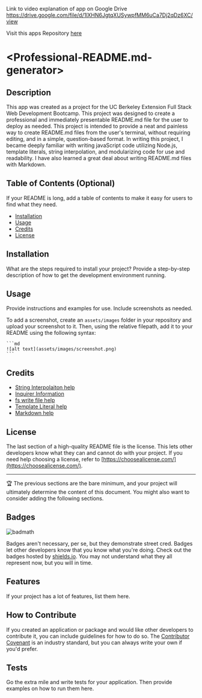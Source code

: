 

Link to video explanation of app on Google Drive https://drive.google.com/file/d/1lXHN6JgtqXUSywpfMM6uCa7Dj2qDz6XC/view

Visit this apps Repository [here](https://hestokes.github.io/professional-readme-generator/)


# <Professional-README.md-generator>

## Description

This app was created as a project for the UC Berkeley Extension Full Stack Web Development Bootcamp. This project was designed to create a professional and immediately presentable README.md file for the user to deploy as needed. This project is intended to provide a neat and painless way to create README.md files from the user's terminal, without requiring editing, and in a simple, question-based format. In writing this project, I became deeply familiar with writing javaScript code utilizing Node.js, template literals, string interpolation, and modularizing code for use and readability. I have also learned a great deal about writing README.md files with Markdown. 

## Table of Contents (Optional)

If your README is long, add a table of contents to make it easy for users to find what they need.

- [Installation](#installation)
- [Usage](#usage)
- [Credits](#credits)
- [License](#license)

## Installation

What are the steps required to install your project? Provide a step-by-step description of how to get the development environment running.

## Usage

Provide instructions and examples for use. Include screenshots as needed.

To add a screenshot, create an `assets/images` folder in your repository and upload your screenshot to it. Then, using the relative filepath, add it to your README using the following syntax:

    ```md
    ![alt text](assets/images/screenshot.png)
    ```

## Credits

- [String Interpolaiton help](https://dmitripavlutin.com/string-interpolation-in-javascript/)
- [Inquirer Information](https://www.npmjs.com/package/inquirer)
- [fs write file help](https://www.geeksforgeeks.org/node-js-fs-writefile-method/?ref=gcse)
- [Template Literal help](https://developer.mozilla.org/en-US/docs/Web/JavaScript/Reference/Template_literals)
- [Markdown help](https://markdownmonster.west-wind.com/docs/_4xs10gaui.htm)

## License

The last section of a high-quality README file is the license. This lets other developers know what they can and cannot do with your project. If you need help choosing a license, refer to [https://choosealicense.com/](https://choosealicense.com/).

---

🏆 The previous sections are the bare minimum, and your project will ultimately determine the content of this document. You might also want to consider adding the following sections.

## Badges

![badmath](https://img.shields.io/github/languages/top/lernantino/badmath)

Badges aren't necessary, per se, but they demonstrate street cred. Badges let other developers know that you know what you're doing. Check out the badges hosted by [shields.io](https://shields.io/). You may not understand what they all represent now, but you will in time.

## Features

If your project has a lot of features, list them here.

## How to Contribute

If you created an application or package and would like other developers to contribute it, you can include guidelines for how to do so. The [Contributor Covenant](https://www.contributor-covenant.org/) is an industry standard, but you can always write your own if you'd prefer.

## Tests

Go the extra mile and write tests for your application. Then provide examples on how to run them here.
